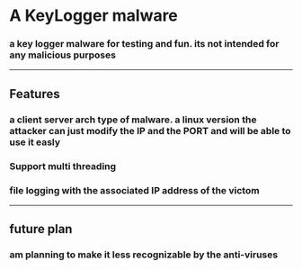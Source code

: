 <h1>A KeyLogger malware</h1>
<h3>a key logger malware for testing and fun. its not intended for any malicious purposes</h3>
<hr>
<h2>Features</h2>
<h3>a client server arch type of malware. a linux version the attacker can just modify the IP and the PORT and will be able to use it easly</h3>
<h3>Support multi threading</h3>
<h3>file logging with the associated IP address of the victom</h3>
<hr>
<h2>future plan</h2>
<h3>am planning to make it less recognizable by the anti-viruses</h3>
